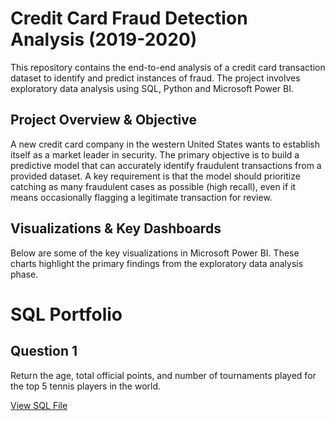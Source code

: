 # Credit Card Fraud Detection Analysis (2019-2020)
This repository contains the end-to-end analysis of a credit card transaction dataset to identify and predict instances of fraud. The project involves exploratory data analysis using SQL, Python and Microsoft Power BI.

## Project Overview & Objective
A new credit card company in the western United States wants to establish itself as a market leader in security. The primary objective is to build a predictive model that can accurately identify fraudulent transactions from a provided dataset. A key requirement is that the model should prioritize catching as many fraudulent cases as possible (high recall), even if it means occasionally flagging a legitimate transaction for review.

## Visualizations & Key Dashboards
Below are some of the key visualizations in Microsoft Power BI. These charts highlight the primary findings from the exploratory data analysis phase.


# SQL Portfolio

## Question 1  
Return the age, total official points, and number of tournaments played for the top 5 tennis players in the world.

[View SQL File](./Queries/Query_1.sql)

```sql


